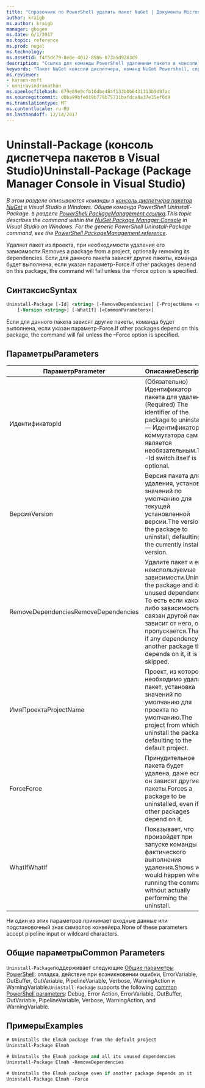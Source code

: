 ```yaml
---
title: "Справочник по PowerShell удалить пакет NuGet | Документы Microsoft"
author: kraigb
ms.author: kraigb
manager: ghogen
ms.date: 6/1/2017
ms.topic: reference
ms.prod: nuget
ms.technology: 
ms.assetid: f4f5dc79-8e8e-4012-8986-873a5d9283d9
description: "Ссылка для команды PowerShell удалением пакета в консоли диспетчера пакетов NuGet в Visual Studio."
keywords: "Пакет NuGet консоли диспетчера, команд NuGet Powershell, справочник по NuGet Powershell, удалением пакета"
ms.reviewer:
- karann-msft
- unniravindranathan
ms.openlocfilehash: 679e89e9cfb16dbe484f133b0b6431313b9d87ac
ms.sourcegitcommit: d0ba99bfe019b779b75731bafdca8a37e35ef0d9
ms.translationtype: MT
ms.contentlocale: ru-RU
ms.lasthandoff: 12/14/2017
---
```

# <a name="uninstall-package-package-manager-console-in-visual-studio"></a><span data-ttu-id="58ebf-104">Uninstall-Package (консоль диспетчера пакетов в Visual Studio)</span><span class="sxs-lookup"><span data-stu-id="58ebf-104">Uninstall-Package (Package Manager Console in Visual Studio)</span></span>

<span data-ttu-id="58ebf-105">*В этом разделе описываются команды в [консоль диспетчера пакетов NuGet](Package-Manager-Console.md) в Visual Studio в Windows. Общая команда PowerShell Uninstall-Package. в разделе [PowerShell PackageManagement ссылка](https://docs.microsoft.com/powershell/module/packagemanagement/?view=powershell-6).*</span><span class="sxs-lookup"><span data-stu-id="58ebf-105">*This topic describes the command within the [NuGet Package Manager Console](Package-Manager-Console.md) in Visual Studio on Windows. For the generic PowerShell Uninstall-Package command, see the [PowerShell PackageManagement reference](https://docs.microsoft.com/powershell/module/packagemanagement/?view=powershell-6).*</span></span>

<span data-ttu-id="58ebf-106">Удаляет пакет из проекта, при необходимости удаления его зависимости.</span><span class="sxs-lookup"><span data-stu-id="58ebf-106">Removes a package from a project, optionally removing its dependencies.</span></span> <span data-ttu-id="58ebf-107">Если для данного пакета зависят другие пакеты, команда будет выполнена, если указан параметр-Force.</span><span class="sxs-lookup"><span data-stu-id="58ebf-107">If other packages depend on this package, the command will fail unless the –Force option is specified.</span></span>

## <a name="syntax"></a><span data-ttu-id="58ebf-108">Синтаксис</span><span class="sxs-lookup"><span data-stu-id="58ebf-108">Syntax</span></span>

```ps
Uninstall-Package [-Id] <string> [-RemoveDependencies] [-ProjectName <string>] [-Force]
    [-Version <string>] [-WhatIf] [<CommonParameters>]
```

<span data-ttu-id="58ebf-109">Если для данного пакета зависят другие пакеты, команда будет выполнена, если указан параметр-Force.</span><span class="sxs-lookup"><span data-stu-id="58ebf-109">If other packages depend on this package, the command will fail unless the –Force option is specified.</span></span>

## <a name="parameters"></a><span data-ttu-id="58ebf-110">Параметры</span><span class="sxs-lookup"><span data-stu-id="58ebf-110">Parameters</span></span>

| <span data-ttu-id="58ebf-111">Параметр</span><span class="sxs-lookup"><span data-stu-id="58ebf-111">Parameter</span></span> | <span data-ttu-id="58ebf-112">Описание</span><span class="sxs-lookup"><span data-stu-id="58ebf-112">Description</span></span> |
| --- | --- |
| <span data-ttu-id="58ebf-113">Идентификатор</span><span class="sxs-lookup"><span data-stu-id="58ebf-113">Id</span></span> | <span data-ttu-id="58ebf-114">(Обязательно) Идентификатор пакета для удаления.</span><span class="sxs-lookup"><span data-stu-id="58ebf-114">(Required) The identifier of the package to uninstall.</span></span> <span data-ttu-id="58ebf-115">— Идентификатор коммутатора сам является необязательным.</span><span class="sxs-lookup"><span data-stu-id="58ebf-115">The -Id switch itself is optional.</span></span> |
| <span data-ttu-id="58ebf-116">Версия</span><span class="sxs-lookup"><span data-stu-id="58ebf-116">Version</span></span> | <span data-ttu-id="58ebf-117">Версия пакета для удаления, установка значений по умолчанию для текущей установленной версии.</span><span class="sxs-lookup"><span data-stu-id="58ebf-117">The version of the package to uninstall, defaulting to the currently installed version.</span></span> |
| <span data-ttu-id="58ebf-118">RemoveDependencies</span><span class="sxs-lookup"><span data-stu-id="58ebf-118">RemoveDependencies</span></span> | <span data-ttu-id="58ebf-119">Удалите пакет и его неиспользуемые зависимости.</span><span class="sxs-lookup"><span data-stu-id="58ebf-119">Uninstall the package and its unused dependencies.</span></span> <span data-ttu-id="58ebf-120">То есть если какой-либо зависимостью связан другой пакет зависит от него, он пропускается.</span><span class="sxs-lookup"><span data-stu-id="58ebf-120">That is, if any dependency has another package that depends on it, it is skipped.</span></span> |
| <span data-ttu-id="58ebf-121">ИмяПроекта</span><span class="sxs-lookup"><span data-stu-id="58ebf-121">ProjectName</span></span> | <span data-ttu-id="58ebf-122">Проект, из которого необходимо удалить пакет, установка значений по умолчанию для проекта по умолчанию.</span><span class="sxs-lookup"><span data-stu-id="58ebf-122">The project from which to uninstall the package, defaulting to the default project.</span></span> |
| <span data-ttu-id="58ebf-123">Force</span><span class="sxs-lookup"><span data-stu-id="58ebf-123">Force</span></span> | <span data-ttu-id="58ebf-124">Принудительное пакета будет удалена, даже если он зависят другие пакеты.</span><span class="sxs-lookup"><span data-stu-id="58ebf-124">Forces a package to be uninstalled, even if other packages depend on it.</span></span> |
| <span data-ttu-id="58ebf-125">WhatIf</span><span class="sxs-lookup"><span data-stu-id="58ebf-125">WhatIf</span></span> | <span data-ttu-id="58ebf-126">Показывает, что произойдет при запуске команды без фактического выполнения удаления.</span><span class="sxs-lookup"><span data-stu-id="58ebf-126">Shows what would happen when running the command without actually performing the uninstall.</span></span> |

<span data-ttu-id="58ebf-127">Ни один из этих параметров принимает входные данные или подстановочный знак символов конвейера.</span><span class="sxs-lookup"><span data-stu-id="58ebf-127">None of these parameters accept pipeline input or wildcard characters.</span></span>

## <a name="common-parameters"></a><span data-ttu-id="58ebf-128">Общие параметры</span><span class="sxs-lookup"><span data-stu-id="58ebf-128">Common Parameters</span></span>

<span data-ttu-id="58ebf-129">`Uninstall-Package`поддерживает следующие [Общие параметры PowerShell](http://go.microsoft.com/fwlink/?LinkID=113216): отладка, действие при возникновении ошибки, ErrorVariable, OutBuffer, OutVariable, PipelineVariable, Verbose, WarningAction и WarningVariable.</span><span class="sxs-lookup"><span data-stu-id="58ebf-129">`Uninstall-Package` supports the following [common PowerShell parameters](http://go.microsoft.com/fwlink/?LinkID=113216): Debug, Error Action, ErrorVariable, OutBuffer, OutVariable, PipelineVariable, Verbose, WarningAction, and WarningVariable.</span></span>

## <a name="examples"></a><span data-ttu-id="58ebf-130">Примеры</span><span class="sxs-lookup"><span data-stu-id="58ebf-130">Examples</span></span>

```ps
# Uninstalls the Elmah package from the default project
Uninstall-Package Elmah

# Uninstalls the Elmah package and all its unused dependencies
Uninstall-Package Elmah -RemoveDependencies 

# Uninstalls the Elmah package even if another package depends on it
Uninstall-Package Elmah -Force
```
